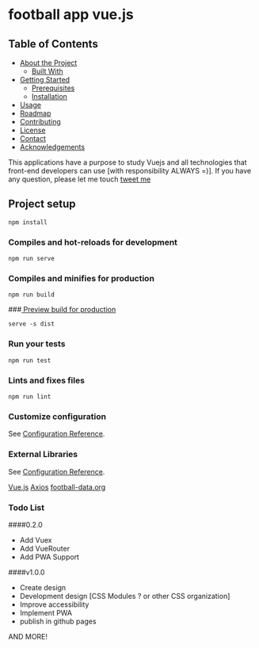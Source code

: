 # football app vue.js


## Table of Contents

* [About the Project](#about-the-project)
  * [Built With](#built-with)
* [Getting Started](#getting-started)
  * [Prerequisites](#prerequisites)
  * [Installation](#installation)
* [Usage](#usage)
* [Roadmap](#roadmap)
* [Contributing](#contributing)
* [License](#license)
* [Contact](#contact)
* [Acknowledgements](#acknowledgements)


This applications have a purpose to study Vuejs and all technologies that front-end developers can use [with responsibility ALWAYS =)].
If you have any question, please let me touch [tweet me](https://twitter.com/seuzericardo "twitter")

## Project setup
```
npm install
```

### Compiles and hot-reloads for development
```
npm run serve
```

### Compiles and minifies for production
```
npm run build
```

###[ Preview build for production](https://cli.vuejs.org/guide/deployment.html#general-guidelines " Preview build for production")
```
serve -s dist
```

### Run your tests
```
npm run test
```

### Lints and fixes files
```
npm run lint
```

### Customize configuration
See [Configuration Reference](https://cli.vuejs.org/config/).

### External Libraries
See [Configuration Reference](https://cli.vuejs.org/config/).

[Vue.js](https://vuejs.org/)
[Axios](https://github.com/axios/axios)
[football-data.org](https://www.football-data.org)

### Todo List

####0.2.0
- Add Vuex
- Add VueRouter
- Add PWA Support

####v1.0.0
- Create design
- Development design [CSS Modules ? or other CSS organization]
- Improve accessibility
- Implement PWA
- publish in github pages

AND MORE!